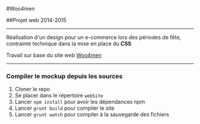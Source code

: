 #Woo4men

##Projet web 2014-2015

***

Réalisation d'un design pour un e-commerce lors des périodes de fête, contrainte technique dans la mise en place du **CSS**

Travail sur base du site web [Woo4men](http://woo4men.com/fr/)


***

### Compiler le mockup depuis les sources

1. Cloner le repo
1. Se placer dans le répertoire `webSite`
1. Lancer `npm install` pour avoir les dépendances npm
1. Lancer `grunt build` pour compiler le site
2. Lancer `grunt watch` pour compiler à la sauvegarde des fichiers
